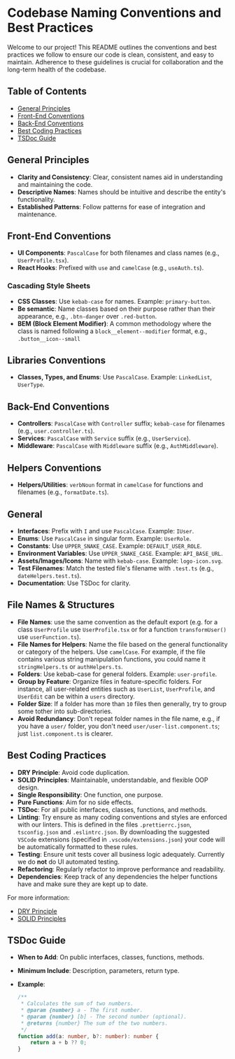 # Codebase Naming Conventions and Best Practices

Welcome to our project! This README outlines the conventions and best practices we follow to ensure our code is clean, consistent, and easy to maintain. Adherence to these guidelines is crucial for collaboration and the long-term health of the codebase.

## Table of Contents

- [General Principles](#general-principles)
- [Front-End Conventions](#front-end-conventions)
- [Back-End Conventions](#back-end-conventions)
- [Best Coding Practices](#best-coding-practices)
- [TSDoc Guide](#tsdoc-guide)

## General Principles

- **Clarity and Consistency**: Clear, consistent names aid in understanding and maintaining the code.
- **Descriptive Names**: Names should be intuitive and describe the entity's functionality.
- **Established Patterns**: Follow patterns for ease of integration and maintenance.

## Front-End Conventions

- **UI Components**: `PascalCase` for both filenames and class names (e.g., `UserProfile.tsx`).
- **React Hooks**: Prefixed with `use` and `camelCase` (e.g., `useAuth.ts`).

### Cascading Style Sheets

- **CSS Classes**: Use `kebab-case` for names. Example: `primary-button`.
- **Be semantic**: Name classes based on their purpose rather than their appearance, e.g., ``.btn-danger`` over ``.red-button``.
- **BEM (Block Element Modifier)**: A common methodology where the class is named following a `block__element--modifier` format, e.g., `.button__icon--small`

## Libraries Conventions

- **Classes, Types, and Enums**: Use `PascalCase`. Example: `LinkedList`, `UserType`.

## Back-End Conventions

- **Controllers**: `PascalCase` with `Controller` suffix; `kebab-case` for filenames (e.g., `user.controller.ts`).
- **Services**: `PascalCase` with `Service` suffix (e.g., `UserService`).
- **Middleware**: `PascalCase` with `Middleware` suffix (e.g., `AuthMiddleware`).

## Helpers Conventions

- **Helpers/Utilities**: `verbNoun` format in `camelCase` for functions and filenames (e.g., `formatDate.ts`).

## General

- **Interfaces**: Prefix with `I` and use `PascalCase`. Example: `IUser`.
- **Enums**: Use `PascalCase` in singular form. Example: `UserRole`.
- **Constants**: Use `UPPER_SNAKE_CASE`. Example: `DEFAULT_USER_ROLE`.
- **Environment Variables**: Use `UPPER_SNAKE_CASE`. Example: `API_BASE_URL`.
- **Assets/Images/Icons**: Name with `kebab-case`. Example: `logo-icon.svg`.
- **Test Filenames**: Match the tested file's filename with `.test.ts` (e.g., `dateHelpers.test.ts`).
- **Documentation**: Use TSDoc for clarity.

## File Names & Structures

- **File Names**: use the same convention as the default export (e.g. for a class `UserProfile` use `UserProfile.tsx` or for a function `transformUser()` use `userFunction.ts`).
- **File Names for Helpers**: Name the file based on the general functionality or category of the helpers. Use `camelCase`. For example, if the file contains various string manipulation functions, you could name it `stringHelpers.ts` or `authHelpers.ts`.
- **Folders**: Use kebab-case for general folders. Example: `user-profile`.
- **Group by Feature**: Organize files in feature-specific folders. For instance, all user-related entities such as `UserList`, `UserProfile`, and `UserEdit` can be within a `users` directory.
- **Folder Size**: If a folder has more than `10` files then generally, try to group some tother into sub-directories.
- **Avoid Redundancy**: Don't repeat folder names in the file name, e.g., if you have a `user/` folder, you don't need `user/user-list.component.ts`; just `list.component.ts` is clearer.

## Best Coding Practices

- **DRY Principle**: Avoid code duplication.
- **SOLID Principles**: Maintainable, understandable, and flexible OOP design.
- **Single Responsibility**: One function, one purpose.
- **Pure Functions**: Aim for no side effects.
- **TSDoc**: For all public interfaces, classes, functions, and methods.
- **Linting**: Try ensure as many coding conventions and styles are enforced with our linters. This is defined in the files `.prettierrc.json`, `tsconfig.json` and `.eslintrc.json`. By downloading the suggested `VSCode` extensions (specified in `.vscode/extensions.json`) your code will be automatically formatted to these rules.
- **Testing**: Ensure unit tests cover all business logic adequately. Currently we do **not** do UI automated testing.
- **Refactoring**: Regularly refactor to improve performance and readability.
- **Dependencies**: Keep track of any dependencies the helper functions have and make sure they are kept up to date.

For more information:

- [DRY Principle](https://en.wikipedia.org/wiki/Don%27t_repeat_yourself)
- [SOLID Principles](https://en.wikipedia.org/wiki/SOLID)

## TSDoc Guide

- **When to Add**: On public interfaces, classes, functions, methods.
- **Minimum Include**: Description, parameters, return type.
- **Example**:

  ```typescript
  /**
   * Calculates the sum of two numbers.
   * @param {number} a - The first number.
   * @param {number} [b] - The second number (optional).
   * @returns {number} The sum of the two numbers.
   */
  function add(a: number, b?: number): number {
      return a + b ?? 0;
  }
